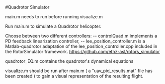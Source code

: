 #Quadrotor Simulator

main.m needs to run before running visualize.m

Run main.m to simulate a Quadrotor helicopter.


Choose between two different controllers:
-- controlQuad.m  implements a PD feedback linearization controller,
-- lee_position_controller.m  is a Matlab-quadrotor adaptation of the lee_position_controller.cpp
included in the RotorSimulator framework. https://github.com/ethz-asl/rotors_simulator

quadrotor_EQ.m contains the quadrotor's dynamical equations

visualize.m should be run after main.m ( a "uav_pid_results.mat" file has been created )
to gain a visual representation of the resulting flight.
